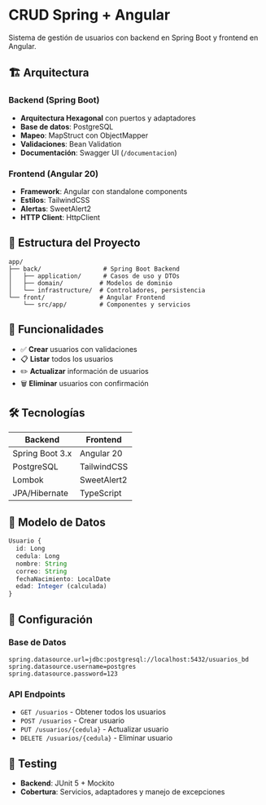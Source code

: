 # CRUD Spring + Angular

Sistema de gestión de usuarios con backend en Spring Boot y frontend en Angular.

## 🏗️ Arquitectura

### Backend (Spring Boot)
- **Arquitectura Hexagonal** con puertos y adaptadores
- **Base de datos**: PostgreSQL
- **Mapeo**: MapStruct con ObjectMapper
- **Validaciones**: Bean Validation
- **Documentación**: Swagger UI (`/documentacion`)

### Frontend (Angular 20)
- **Framework**: Angular con standalone components
- **Estilos**: TailwindCSS
- **Alertas**: SweetAlert2
- **HTTP Client**: HttpClient

## 📁 Estructura del Proyecto

```
app/
├── back/                 # Spring Boot Backend
│   ├── application/      # Casos de uso y DTOs
│   ├── domain/          # Modelos de dominio
│   └── infrastructure/  # Controladores, persistencia
└── front/               # Angular Frontend
    └── src/app/         # Componentes y servicios
```

## 🚀 Funcionalidades

- ✅ **Crear** usuarios con validaciones
- 📋 **Listar** todos los usuarios
- ✏️ **Actualizar** información de usuarios
- 🗑️ **Eliminar** usuarios con confirmación

## 🛠️ Tecnologías

| Backend | Frontend |
|---------|----------|
| Spring Boot 3.x | Angular 20 |
| PostgreSQL | TailwindCSS |
| Lombok | SweetAlert2 |
| JPA/Hibernate | TypeScript |

## 📝 Modelo de Datos

```typescript
Usuario {
  id: Long
  cedula: Long
  nombre: String
  correo: String
  fechaNacimiento: LocalDate
  edad: Integer (calculada)
}
```

## 🔧 Configuración

### Base de Datos
```properties
spring.datasource.url=jdbc:postgresql://localhost:5432/usuarios_bd
spring.datasource.username=postgres
spring.datasource.password=123
```

### API Endpoints
- `GET /usuarios` - Obtener todos los usuarios
- `POST /usuarios` - Crear usuario
- `PUT /usuarios/{cedula}` - Actualizar usuario
- `DELETE /usuarios/{cedula}` - Eliminar usuario

## 🧪 Testing

- **Backend**: JUnit 5 + Mockito
- **Cobertura**: Servicios, adaptadores y manejo de excepciones